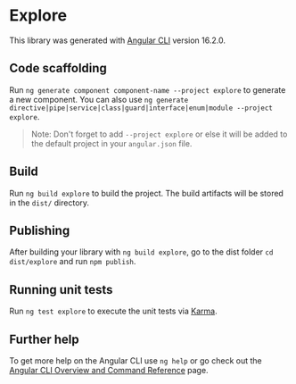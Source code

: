 # Explore

This library was generated with [Angular CLI](https://github.com/angular/angular-cli) version 16.2.0.

## Code scaffolding

Run `ng generate component component-name --project explore` to generate a new component. You can also use `ng generate directive|pipe|service|class|guard|interface|enum|module --project explore`.
> Note: Don't forget to add `--project explore` or else it will be added to the default project in your `angular.json` file. 

## Build

Run `ng build explore` to build the project. The build artifacts will be stored in the `dist/` directory.

## Publishing

After building your library with `ng build explore`, go to the dist folder `cd dist/explore` and run `npm publish`.

## Running unit tests

Run `ng test explore` to execute the unit tests via [Karma](https://karma-runner.github.io).

## Further help

To get more help on the Angular CLI use `ng help` or go check out the [Angular CLI Overview and Command Reference](https://angular.io/cli) page.
